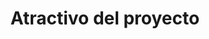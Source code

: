 ---
title: Atractivo del proyecto
description: Get started building your docs site with Starlight.
---